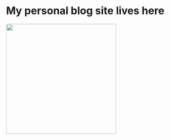 <h1> My personal blog site lives here</h1>
<img width=300 align="center" src="https://res.cloudinary.com/azizcloud/image/upload/v1583172778/hct21fhb5uxduesjpqkt.png" />
